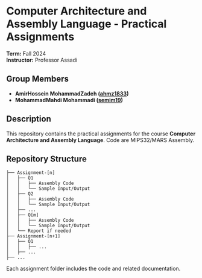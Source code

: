 # Computer Architecture and Assembly Language - Practical Assignments

**Term:** Fall 2024  
**Instructor:** Professor Assadi

## Group Members

- **AmirHossein MohammadZadeh ([ahmz1833](https://github.com/ahmz1833))**
- **MohammadMahdi Mohammadi ([semim19](https://github.com/semim19))**

## Description

This repository contains the practical assignments for the course **Computer Architecture and Assembly Language**. Code are MIPS32/MARS Assembly.

## Repository Structure
```
├── Assignment-[n]
│   ├── Q1
│   │   ├── Assembly Code
│   │   └── Sample Input/Output
│   ├── Q2
│   │   ├── Assembly Code
│   │   └── Sample Input/Output
│   ├── ...
│   ├── Q[m]
│   │   ├── Assembly Code
│   │   └── Sample Input/Output
│   └── Report if needed
├── Assignment-[n+1]
│   ├── Q1
│   │   ├── ...
│   ├── ...
├── ...
```
Each assignment folder includes the code and related documentation.
